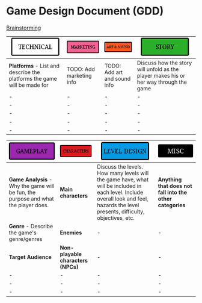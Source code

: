 # Game Design Document (GDD)

[Brainstorming](brainstorming/README.md)

| [![](../content/graphics/icons/technical.png)](technical/README.md) | [![](../content/graphics/icons/marketing.png)](marketing/README.md)| [![](../content/graphics/icons/art-and-sound.png)](art-and-sound/README.md) | [![](../content/graphics/icons/story.png)](story/README.md) |
|-|-|-|-|
|**Platforms** - List and describe the platforms the game will be made for|TODO: Add marketing info|TODO: Add art and sound info|Discuss how the story will unfold as the player makes his or her way through the game|
|-|-|-|-|
|-|-|-|-|
|-|-|-|-|
|-|-|-|-|
|-|-|-|-|

| [![](../content/graphics/icons/gameplay.png)](gameplay/README.md) | [![](../content/graphics/icons/character-design.png)](characters/README.md)| [![](../content/graphics/icons/level-design.png)](level-design/README.md) | [![](../content/graphics/icons/misc.png)](misc/README.md) |
|-|-|-|-|
|**Game Analysis** - Why the game will be fun, the purpose and what the player does.|**Main characters**|Discuss the levels. How many levels will the game have, what will be included in each level. Include overall look and feel, hazards the level presents, difficulty, objectives, etc.|**Anything that does not fall into the other categories**|
|**Genre** - Describe the game's genre/genres|**Enemies**|-|-|
|**Target Audience**|**Non-playable characters (NPCs)**|-|-|
|-|-|-|-|
|-|-|-|-|
|-|-|-|-|


